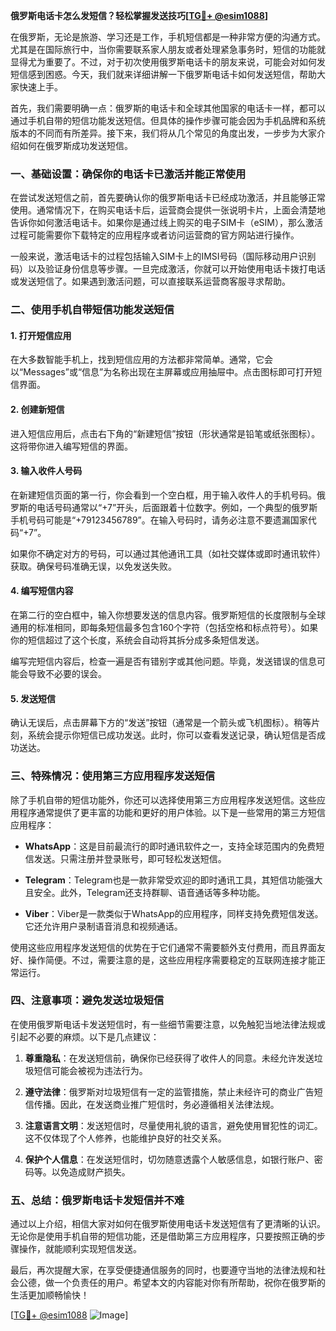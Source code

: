 **俄罗斯电话卡怎么发短信？轻松掌握发送技巧[[TG💪+ @esim1088](https://t.me/s/esim1088)]**

在俄罗斯，无论是旅游、学习还是工作，手机短信都是一种非常方便的沟通方式。尤其是在国际旅行中，当你需要联系家人朋友或者处理紧急事务时，短信的功能就显得尤为重要了。不过，对于初次使用俄罗斯电话卡的朋友来说，可能会对如何发短信感到困惑。今天，我们就来详细讲解一下俄罗斯电话卡如何发送短信，帮助大家快速上手。

首先，我们需要明确一点：俄罗斯的电话卡和全球其他国家的电话卡一样，都可以通过手机自带的短信功能发送短信。但具体的操作步骤可能会因为手机品牌和系统版本的不同而有所差异。接下来，我们将从几个常见的角度出发，一步步为大家介绍如何在俄罗斯成功发送短信。

### **一、基础设置：确保你的电话卡已激活并能正常使用**

在尝试发送短信之前，首先要确认你的俄罗斯电话卡已经成功激活，并且能够正常使用。通常情况下，在购买电话卡后，运营商会提供一张说明卡片，上面会清楚地告诉你如何激活电话卡。如果你是通过线上购买的电子SIM卡（eSIM），那么激活过程可能需要你下载特定的应用程序或者访问运营商的官方网站进行操作。

一般来说，激活电话卡的过程包括输入SIM卡上的IMSI号码（国际移动用户识别码）以及验证身份信息等步骤。一旦完成激活，你就可以开始使用电话卡拨打电话或发送短信了。如果遇到激活问题，可以直接联系运营商客服寻求帮助。

### **二、使用手机自带短信功能发送短信**

#### **1. 打开短信应用**
在大多数智能手机上，找到短信应用的方法都非常简单。通常，它会以“Messages”或“信息”为名称出现在主屏幕或应用抽屉中。点击图标即可打开短信界面。

#### **2. 创建新短信**
进入短信应用后，点击右下角的“新建短信”按钮（形状通常是铅笔或纸张图标）。这将带你进入编写短信的界面。

#### **3. 输入收件人号码**
在新建短信页面的第一行，你会看到一个空白框，用于输入收件人的手机号码。俄罗斯的电话号码通常以“+7”开头，后面跟着十位数字。例如，一个典型的俄罗斯手机号码可能是“+79123456789”。在输入号码时，请务必注意不要遗漏国家代码“+7”。

如果你不确定对方的号码，可以通过其他通讯工具（如社交媒体或即时通讯软件）获取。确保号码准确无误，以免发送失败。

#### **4. 编写短信内容**
在第二行的空白框中，输入你想要发送的信息内容。俄罗斯短信的长度限制与全球通用的标准相同，即每条短信最多包含160个字符（包括空格和标点符号）。如果你的短信超过了这个长度，系统会自动将其拆分成多条短信发送。

编写完短信内容后，检查一遍是否有错别字或其他问题。毕竟，发送错误的信息可能会导致不必要的误会。

#### **5. 发送短信**
确认无误后，点击屏幕下方的“发送”按钮（通常是一个箭头或飞机图标）。稍等片刻，系统会提示你短信已成功发送。此时，你可以查看发送记录，确认短信是否成功送达。

### **三、特殊情况：使用第三方应用程序发送短信**

除了手机自带的短信功能外，你还可以选择使用第三方应用程序发送短信。这些应用程序通常提供了更丰富的功能和更好的用户体验。以下是一些常用的第三方短信应用程序：

- **WhatsApp**：这是目前最流行的即时通讯软件之一，支持全球范围内的免费短信发送。只需注册并登录账号，即可轻松发送短信。
  
- **Telegram**：Telegram也是一款非常受欢迎的即时通讯工具，其短信功能强大且安全。此外，Telegram还支持群聊、语音通话等多种功能。

- **Viber**：Viber是一款类似于WhatsApp的应用程序，同样支持免费短信发送。它还允许用户录制语音消息和视频通话。

使用这些应用程序发送短信的优势在于它们通常不需要额外支付费用，而且界面友好、操作简便。不过，需要注意的是，这些应用程序需要稳定的互联网连接才能正常运行。

### **四、注意事项：避免发送垃圾短信**

在使用俄罗斯电话卡发送短信时，有一些细节需要注意，以免触犯当地法律法规或引起不必要的麻烦。以下是几点建议：

1. **尊重隐私**：在发送短信前，确保你已经获得了收件人的同意。未经允许发送垃圾短信可能会被视为违法行为。

2. **遵守法律**：俄罗斯对垃圾短信有一定的监管措施，禁止未经许可的商业广告短信传播。因此，在发送商业推广短信时，务必遵循相关法律法规。

3. **注意语言文明**：发送短信时，尽量使用礼貌的语言，避免使用冒犯性的词汇。这不仅体现了个人修养，也能维护良好的社交关系。

4. **保护个人信息**：在发送短信时，切勿随意透露个人敏感信息，如银行账户、密码等。以免造成财产损失。

### **五、总结：俄罗斯电话卡发短信并不难**

通过以上介绍，相信大家对如何在俄罗斯使用电话卡发送短信有了更清晰的认识。无论你是使用手机自带的短信功能，还是借助第三方应用程序，只要按照正确的步骤操作，就能顺利实现短信发送。

最后，再次提醒大家，在享受便捷通信服务的同时，也要遵守当地的法律法规和社会公德，做一个负责任的用户。希望本文的内容能对你有所帮助，祝你在俄罗斯的生活更加顺畅愉快！

[[TG💪+ @esim1088](https://t.me/s/esim1088) ![Image](https://i.postimg.cc/4NQfJmqS/Snipaste-2025-05-13-00-14-12.png)]